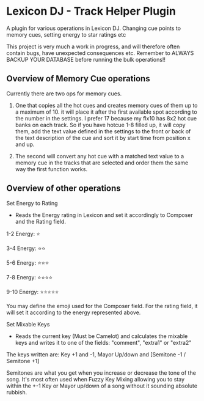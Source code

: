 # Lexicon DJ - Track Helper Plugin

A plugin for various operations in Lexicon DJ. Changing cue points to memory cues, setting energy to star ratings etc

This project is very much a work in progress, and will therefore often contain bugs, have unexpected consequences etc.
Remember to ALWAYS BACKUP YOUR DATABASE before running the bulk operations!!

## Overview of Memory Cue operations

Currently there are two ops for memory cues. 
1. One that copies all the hot cues and creates memory cues of them up to a maximum of 10. it will place it after the first available spot according to the number in the settings. I prefer 17 because my flx10 has 8x2 hot cue banks on each track.
So if you have hotcue 1-8 filled up, it will copy them, add the text value defined in the settings to the front or back of the text description of the cue and sort it by start time from position x and up.

2. The second will convert any hot cue with a matched text value to a memory cue in the tracks that are selected and order them the same way the first function works.

## Overview of other operations

Set Energy to Rating
- Reads the Energy rating in Lexicon and set it accordingly to Composer and the Rating field. 

 1-2 Energy: ⭐

 3-4 Energy: ⭐⭐

 5-6 Energy: ⭐⭐⭐

 7-8 Energy: ⭐⭐⭐⭐

9-10 Energy: ⭐⭐⭐⭐⭐


You may define the emoji used for the Composer field. For the rating field, it will set it according to the energy represented above.

Set Mixable Keys
- Reads the current key (Must be Camelot) and calculates the mixable keys and writes it to one of the fields: "comment", "extra1" or "extra2"

The keys written are: Key +1 and -1, Mayor Up/down and [Semitone -1 / Semitone +1]

Semitones are what you get when you increase or decrease the tone of the song. It's most often used when Fuzzy Key Mixing allowing you to stay within the +-1 Key or Mayor up/down of a song without it sounding absolute rubbish.